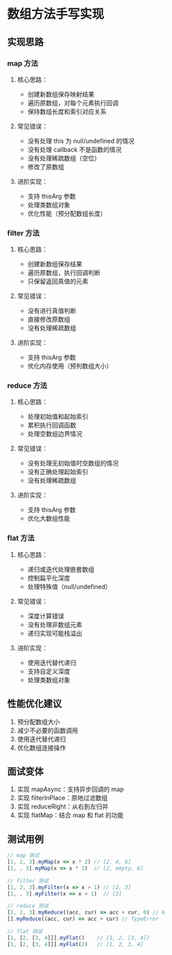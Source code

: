 # 数组方法手写实现

## 实现思路

### map 方法
1. 核心思路：
   - 创建新数组保存映射结果
   - 遍历原数组，对每个元素执行回调
   - 保持数组长度和索引对应关系

2. 常见错误：
   - 没有处理 this 为 null/undefined 的情况
   - 没有处理 callback 不是函数的情况
   - 没有处理稀疏数组（空位）
   - 修改了原数组

3. 进阶实现：
   - 支持 thisArg 参数
   - 处理类数组对象
   - 优化性能（预分配数组长度）

### filter 方法
1. 核心思路：
   - 创建新数组保存结果
   - 遍历原数组，执行回调判断
   - 只保留返回真值的元素

2. 常见错误：
   - 没有进行真值判断
   - 直接修改原数组
   - 没有处理稀疏数组

3. 进阶实现：
   - 支持 thisArg 参数
   - 优化内存使用（预判数组大小）

### reduce 方法
1. 核心思路：
   - 处理初始值和起始索引
   - 累积执行回调函数
   - 处理空数组边界情况

2. 常见错误：
   - 没有处理无初始值时空数组的情况
   - 没有正确处理起始索引
   - 没有处理稀疏数组

3. 进阶实现：
   - 支持 thisArg 参数
   - 优化大数组性能

### flat 方法
1. 核心思路：
   - 递归或迭代处理嵌套数组
   - 控制扁平化深度
   - 处理特殊值（null/undefined）

2. 常见错误：
   - 深度计算错误
   - 没有处理非数组元素
   - 递归实现可能栈溢出

3. 进阶实现：
   - 使用迭代替代递归
   - 支持自定义深度
   - 处理类数组对象

## 性能优化建议

1. 预分配数组大小
2. 减少不必要的函数调用
3. 使用迭代替代递归
4. 优化数组连接操作

## 面试变体

1. 实现 mapAsync：支持异步回调的 map
2. 实现 filterInPlace：原地过滤数组
3. 实现 reduceRight：从右到左归并
4. 实现 flatMap：结合 map 和 flat 的功能

## 测试用例

```javascript
// map 测试
[1, 2, 3].myMap(x => x * 2) // [2, 4, 6]
[1, , 3].myMap(x => x * 2)  // [2, empty, 6]

// filter 测试
[1, 2, 3].myFilter(x => x > 1) // [2, 3]
[1, , 3].myFilter(x => x > 1)  // [3]

// reduce 测试
[1, 2, 3].myReduce((acc, cur) => acc + cur, 0) // 6
[].myReduce((acc, cur) => acc + cur) // TypeError

// flat 测试
[1, [2, [3, 4]]].myFlat()    // [1, 2, [3, 4]]
[1, [2, [3, 4]]].myFlat(2)   // [1, 2, 3, 4]
```
